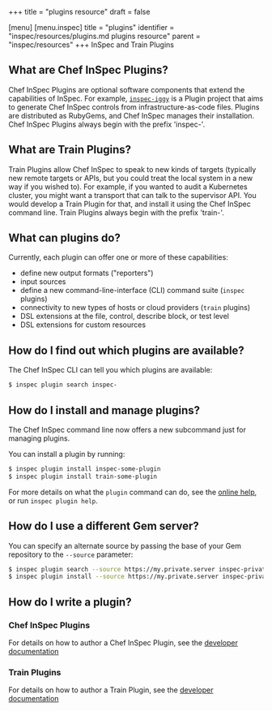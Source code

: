 +++
title = "plugins resource"
draft = false

[menu]
  [menu.inspec]
    title = "plugins"
    identifier = "inspec/resources/plugins.md plugins resource"
    parent = "inspec/resources"
+++
 InSpec and Train Plugins

## What are Chef InSpec Plugins?

Chef InSpec Plugins are optional software components that extend the capabilities of InSpec. For example, [`inspec-iggy`](https://github.com/inspec/inspec-iggy) is a Plugin project that aims to generate Chef InSpec controls from infrastructure-as-code files. Plugins are distributed as RubyGems, and Chef InSpec manages their installation. Chef InSpec Plugins always begin with the prefix 'inspec-'.

## What are Train Plugins?

Train Plugins allow Chef InSpec to speak to new kinds of targets (typically new remote targets or APIs, but you could treat the local system in a new way if you wished to). For example, if you wanted to audit a Kubernetes cluster, you might want a transport that can talk to the supervisor API. You would develop a Train Plugin for that, and install it using the Chef InSpec command line. Train Plugins always begin with the prefix 'train-'.

## What can plugins do?

Currently, each plugin can offer one or more of these capabilities:

 * define new output formats ("reporters")
 * input sources
 * define a new command-line-interface (CLI) command suite (`inspec` plugins)
 * connectivity to new types of hosts or cloud providers (`train` plugins)
 * DSL extensions at the file, control, describe block, or test level
 * DSL extensions for custom resources

## How do I find out which plugins are available?

The Chef InSpec CLI can tell you which plugins are available:

```bash
$ inspec plugin search inspec-
```

## How do I install and manage plugins?

The Chef InSpec command line now offers a new subcommand just for managing plugins.

You can install a plugin by running:

```bash
$ inspec plugin install inspec-some-plugin
$ inspec plugin install train-some-plugin
```

For more details on what the `plugin` command can do, see the [online help](https://www.inspec.io/docs/reference/cli/#plugin), or run `inspec plugin help`.

## How do I use a different Gem server?

You can specify an alternate source by passing the base of your Gem repository to the `--source` parameter:

```bash
$ inspec plugin search --source https://my.private.server inspec-private
$ inspec plugin install --source https://my.private.server inspec-private-plugin
```

## How do I write a plugin?

### Chef InSpec Plugins

For details on how to author a Chef InSpec Plugin, see the [developer documentation](https://github.com/inspec/inspec/blob/master/docs/dev/plugins.md)

### Train Plugins

For details on how to author a Train Plugin, see the [developer documentation](https://github.com/inspec/train/blob/master/docs/plugins.md)
